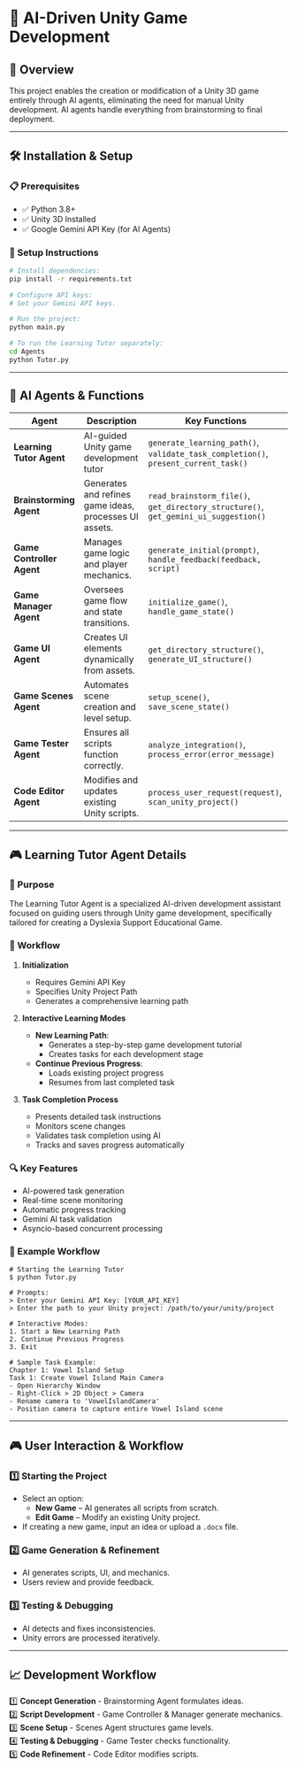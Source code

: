 # 🚀 AI-Driven Unity Game Development

## 📌 Overview
This project enables the creation or modification of a Unity 3D game entirely through AI agents, eliminating the need for manual Unity development. AI agents handle everything from brainstorming to final deployment.

---

## 🛠 Installation & Setup

### 📋 Prerequisites
- ✅ Python 3.8+
- ✅ Unity 3D Installed
- ✅ Google Gemini API Key (for AI Agents)

### 📂 Setup Instructions

```sh
# Install dependencies:
pip install -r requirements.txt

# Configure API keys:
# Set your Gemini API keys.

# Run the project:
python main.py

# To run the Learning Tutor separately:
cd Agents
python Tutor.py
```

---

## 🤖 AI Agents & Functions

| Agent | Description | Key Functions |
|--------|---------------------------|------------------------------|
| **Learning Tutor Agent** | AI-guided Unity game development tutor | `generate_learning_path()`, `validate_task_completion()`, `present_current_task()` |
| **Brainstorming Agent** | Generates and refines game ideas, processes UI assets. | `read_brainstorm_file()`, `get_directory_structure()`, `get_gemini_ui_suggestion()` |
| **Game Controller Agent** | Manages game logic and player mechanics. | `generate_initial(prompt)`, `handle_feedback(feedback, script)` |
| **Game Manager Agent** | Oversees game flow and state transitions. | `initialize_game()`, `handle_game_state()` |
| **Game UI Agent** | Creates UI elements dynamically from assets. | `get_directory_structure()`, `generate_UI_structure()` |
| **Game Scenes Agent** | Automates scene creation and level setup. | `setup_scene()`, `save_scene_state()` |
| **Game Tester Agent** | Ensures all scripts function correctly. | `analyze_integration()`, `process_error(error_message)` |
| **Code Editor Agent** | Modifies and updates existing Unity scripts. | `process_user_request(request)`, `scan_unity_project()` |

---

## 🎮 Learning Tutor Agent Details

### 📌 Purpose
The Learning Tutor Agent is a specialized AI-driven development assistant focused on guiding users through Unity game development, specifically tailored for creating a Dyslexia Support Educational Game.

### 🚀 Workflow
1. **Initialization**
   - Requires Gemini API Key
   - Specifies Unity Project Path
   - Generates a comprehensive learning path

2. **Interactive Learning Modes**
   - **New Learning Path**: 
     - Generates a step-by-step game development tutorial
     - Creates tasks for each development stage
   - **Continue Previous Progress**: 
     - Loads existing project progress
     - Resumes from last completed task

3. **Task Completion Process**
   - Presents detailed task instructions
   - Monitors scene changes
   - Validates task completion using AI
   - Tracks and saves progress automatically

### 🔍 Key Features
- AI-powered task generation
- Real-time scene monitoring
- Automatic progress tracking
- Gemini AI task validation
- Asyncio-based concurrent processing

### 🎯 Example Workflow
```
# Starting the Learning Tutor
$ python Tutor.py

# Prompts:
> Enter your Gemini API Key: [YOUR_API_KEY]
> Enter the path to your Unity project: /path/to/your/unity/project

# Interactive Modes:
1. Start a New Learning Path
2. Continue Previous Progress
3. Exit

# Sample Task Example:
Chapter 1: Vowel Island Setup
Task 1: Create Vowel Island Main Camera
- Open Hierarchy Window
- Right-Click > 2D Object > Camera
- Rename camera to 'VowelIslandCamera'
- Position camera to capture entire Vowel Island scene
```

---

## 🎮 User Interaction & Workflow

### 1️⃣ Starting the Project
- Select an option:
  - **New Game** – AI generates all scripts from scratch.
  - **Edit Game** – Modify an existing Unity project.
- If creating a new game, input an idea or upload a `.docx` file.

### 2️⃣ Game Generation & Refinement
- AI generates scripts, UI, and mechanics.
- Users review and provide feedback.

### 3️⃣ Testing & Debugging
- AI detects and fixes inconsistencies.
- Unity errors are processed iteratively.



---

## 📈 Development Workflow

1️⃣ **Concept Generation** - Brainstorming Agent formulates ideas.  
2️⃣ **Script Development** - Game Controller & Manager generate mechanics.  
3️⃣ **Scene Setup** - Scenes Agent structures game levels.  
4️⃣ **Testing & Debugging** - Game Tester checks functionality.  
5️⃣ **Code Refinement** - Code Editor modifies scripts. 
